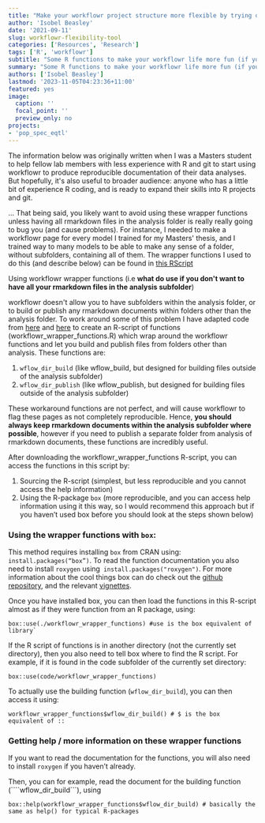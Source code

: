 ```yaml
---
title: "Make your workflowr project structure more flexible by trying out my code wrapper"
author: 'Isobel Beasley'
date: '2021-09-11'
slug: workflowr-flexibility-tool
categories: ['Resources', 'Research']
tags: ['R', 'workflowr']
subtitle: "Some R functions to make your workflowr life more fun (if you don't want to have all your rmarkdown files in the analysis subfolder)"
summary: "Some R functions to make your workflowr life more fun (if you don't want to have all your rmarkdown files in the analysis subfolder)"
authors: ['Isobel Beasley']
lastmod: '2023-11-05T04:23:36+11:00'
featured: yes
image:
  caption: ''
  focal_point: ''
  preview_only: no
projects:
- 'pop_spec_eqtl'
---
```


The information below was originally written when I was a Masters student to help fellow lab members with less experience with R and git to start using workflowr to produce  reproducible documentation of their data analyses. But hopefully, it's also useful to broader audience: anyone who has a little bit of experience R coding, and is ready to expand their skills into R projects and git. 

... That being said, you likely want to avoid using these wrapper functions unless having all rmarkdown files in the analysis folder is really really going to bug you (and cause problems). For instance, I needed to make a workflowr page for every model I trained for my Masters' thesis, and I trained way to many models to be able to make any sense of a folder, without subfolders, containing all of them. The wrapper functions I used to do this (and describe below) can be found in [this RScript]( https://github.com/IJbeasley/Personal_Academic_Website/blob/main/content/code_sharing/workflowr_wrapper_functions.R)


Using workflowr wrapper functions (i.e **what do use if you don't want to have all your rmarkdown files in the analysis subfolder**)

workflowr doesn't allow you to have subfolders within the analysis folder, or to build or publish any rmarkdown documents within folders other than the analysis folder. To work around some of this problem I have adapted code from [here](https://github.com/jdblischak/workflowr/issues/95) and [here](https://github.com/jdblischak/workflowr/blob/master/R/wflow_publish.R) to create an
R-script of functions (workflowr_wrapper_functions.R) which wrap around the workflowr functions and let you build and publish files from folders other than analysis. These functions are:

1. ```wflow_dir_build``` (like wflow_build, but designed for building files outside of the analysis subfolder)
2. ```wflow_dir_publish``` (like wflow_publish, but designed for building files outside of the analysis subfolder)

These workaround functions are not perfect, and will cause workflowr to flag these pages as not completely reproducible. Hence, **you should always keep rmarkdown documents within the analysis subfolder where possible**, however if you need to publish a separate folder from analysis of rmarkdown documents, these functions are incredibly useful.

After downloading the workflowr_wrapper_functions R-script, you can access the functions in this script by:

1. Sourcing the R-script (simplest, but less reproducible and you cannot access the help information)
2. Using the R-package ```box``` (more reproducible, and you can access help information using it this way, so I would recommend this approach but if you haven’t used box before you should look at the steps shown below)


### Using the wrapper functions with ```box```:

This method requires installing ```box``` from CRAN using: ```install.packages(“box”)```. To read the function documentation you also need to install ```roxygen``` using``` install.packages("roxygen")```. For more information about the cool things box can do check out the [github repository](https://github.com/klmr/box), and the relevant [vignettes](https://klmr.me/box/articles/box.html).

Once you have installed box, you can then load the functions in this R-script almost as if they were function from an R package, using:

```
box::use(./workflowr_wrapper_functions) #use is the box equivalent of library`
```

If the R script of functions is in another directory (not the currently set directory), then you also need to tell box where to find the R script. For example, if it is found in the code subfolder of the currently set directory:

```
box::use(code/workflowr_wrapper_functions)
```

To actually use the building function (```wflow_dir_build```), you can then access it using:

```
workflowr_wrapper_functions$wflow_dir_build() # $ is the box equivalent of ::
```

### Getting help / more information on these wrapper functions

If you want to read the documentation for the functions, you will also need to install ```roxygen``` if you haven’t already. 

Then, you can for example, read the document for the building function (````wflow_dir_build```), using 
```
box::help(workflowr_wrapper_functions$wflow_dir_build) # basically the same as help() for typical R-packages 
```
